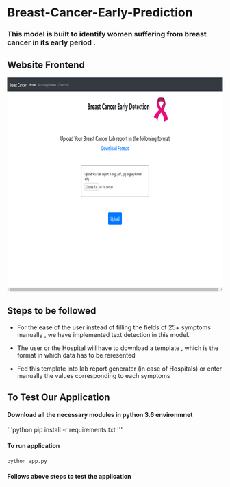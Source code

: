 # Breast-Cancer-Early-Prediction

### This model is built to identify women suffering from breast cancer in its early period .

## Website Frontend
<img src="Frontend.png" alt="#" width="800" height="500">

## Steps to be followed 

* For the ease of the user instead of filling the fields of 25+ symptoms manually , we have implemented text detection in this model. 

* The user or the Hospital will have to download a template , which is the format in which data has to be reresented

* Fed this template into lab report generater (in case of Hospitals) or enter manually the values corresponding to each symptoms

## To Test Our Application

#### Download all the necessary modules in python 3.6 environmnet
'''python
pip install -r requirements.txt
'''

#### To run application
```python 
python app.py
```
#### Follows above steps to test the application
